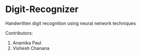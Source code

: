 # Digit-Recognizer
Handwritten digit recognition using neural network techniques

Contributors:
1. Anamika Paul
2. Vishesh Chanana
